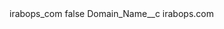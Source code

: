 <?xml version="1.0" encoding="UTF-8"?>
<CustomMetadata xmlns="http://soap.sforce.com/2006/04/metadata" xmlns:xsi="http://www.w3.org/2001/XMLSchema-instance" xmlns:xsd="http://www.w3.org/2001/XMLSchema">
    <label>irabops_com</label>
    <protected>false</protected>
    <values>
        <field>Domain_Name__c</field>
        <value xsi:type="xsd:string">irabops.com</value>
    </values>
</CustomMetadata>
